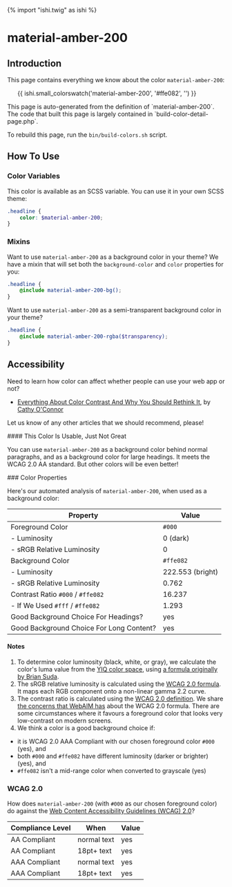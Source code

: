 {% import "ishi.twig" as ishi %}
# material-amber-200

## Introduction

This page contains everything we know about the color `material-amber-200`:

<div class="grid">
    <div class="cell">
        <div class="swatch">
            <ul>
                {{ ishi.small_colorswatch('material-amber-200', '#ffe082', '') }}
            </ul>
        </div>
    </div>
</div>

<div class="callout attention" markdown="1">
This page is auto-generated from the definition of `material-amber-200`. The code that built this page is largely contained in `build-color-detail-page.php`.

To rebuild this page, run the `bin/build-colors.sh` script.
</div>

## How To Use

### Color Variables

This color is available as an SCSS variable. You can use it in your own SCSS theme:

```scss
.headline {
    color: $material-amber-200;
}
```

### Mixins

Want to use `material-amber-200` as a background color in your theme? We have a mixin that will set both the `background-color` and `color` properties for you:

```scss
.headline {
    @include material-amber-200-bg();
}
```

Want to use `material-amber-200` as a semi-transparent background color in your theme?

```scss
.headline {
    @include material-amber-200-rgba($transparency);
}
```

## Accessibility

Need to learn how color can affect whether people can use your web app or not?

* [Everything About Color Contrast And Why You Should Rethink It](https://www.smashingmagazine.com/2014/10/color-contrast-tips-and-tools-for-accessibility/), by [Cathy O'Connor](http://www.twitter.com/cagocon)

Let us know of any other articles that we should recommend, please!
<div class="callout warning" markdown="1">
#### This Color Is Usable, Just Not Great

You can use `material-amber-200` as a background color behind normal paragraphs, and as a background color for large headings. It meets the WCAG 2.0 AA standard. But other colors will be even better!
</div>
### Color Properties

Here's our automated analysis of `material-amber-200`, when used as a background color:

Property | Value
---------|------
Foreground Color | `#000`
- Luminosity | 0 (dark)
- sRGB Relative Luminosity | 0
Background Color | `#ffe082`
- Luminosity | 222.553 (bright)
- sRGB Relative Luminosity | 0.762
Contrast Ratio `#000` / `#ffe082` | 16.237
- If We Used `#fff` / `#ffe082` | 1.293
Good Background Choice For Headings? | yes
Good Background Choice For Long Content? | yes

#### Notes

1. To determine color luminosity (black, white, or gray), we calculate the color's luma value from the [YIQ color space](https://en.wikipedia.org/wiki/YIQ), using [a formula originally by Brian Suda](https://24ways.org/2010/calculating-color-contrast/).
1. The sRGB relative luminosity is calculated using the [WCAG 2.0 formula](https://www.w3.org/TR/WCAG20/#relativeluminancedef). It maps each RGB component onto a non-linear gamma 2.2 curve.
1. The contrast ratio is calculated using the [WCAG 2.0 definition](https://www.w3.org/TR/2008/REC-WCAG20-20081211/#contrast-ratiodef). We share [the concerns that WebAIM has](http://webaim.org/blog/wcag-2-1-feedback/) about the WCAG 2.0 formula. There are some circumstances where it favours a foreground color that looks very low-contrast on modern screens.
1. We think a color is a good background choice if:
  - it is WCAG 2.0 AAA Compliant with our chosen foreground color `#000` (yes), and
  - both `#000` and `#ffe082` have different luminosity (darker or brighter) (yes), and
  - `#ffe082` isn't a mid-range color when converted to grayscale (yes)

### WCAG 2.0

How does `material-amber-200` (with `#000` as our chosen foreground color) do against the [Web Content Accessibility Guidelines (WCAG) 2.0](https://www.w3.org/TR/WCAG20/)?

Compliance Level | When | Value
-----------------|------|------
AA Compliant | normal text | yes
AA Compliant | 18pt+ text | yes
AAA Compliant | normal text | yes
AAA Compliant | 18pt+ text | yes